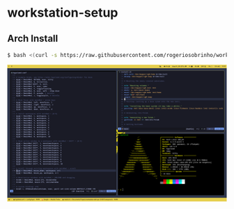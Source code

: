 # workstation-setup

## Arch Install

```bash
$ bash <(curl -s https://raw.githubusercontent.com/rogeriosobrinho/workstation-dell-xps-13-9315-setup/main/arch/install.sh)
```

![Screenshot](./20230811_10h10m27s_grim.png?raw=true "Hyprland")
